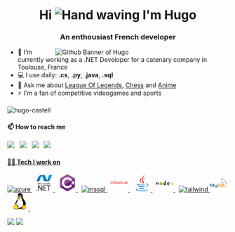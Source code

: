 <h1 align="center">Hi <img src="https://github.com/Hugo-CASTELL/Hugo-CASTELL/assets/100218176/a4f9fcef-bee4-4acb-8103-d146da8b3835" width="35px" alt="Hand waving"> I'm Hugo</h1>

<h3 align="center">An enthousiast French developer</h3>

<img align="right" alt="Github Banner of Hugo" width="395" src="https://cdn.dribbble.com/users/1118376/screenshots/3604186/developer-dribbble.gif">

- 🔭 I’m currently working as a .NET Developer for a catenary company in Toulouse, France 
- 💻 I use daily: **.cs**, **.py**, **.java**, **.sql**
- 💬 Ask me about [League Of Legends](https://app.mobalytics.gg/lol/profile/euw/worst%20picks%20ever/overview), [Chess](https://www.chess.com/member/itwasmindblowing) and [Anime](https://www.nautiljon.com/animes/one+piece.html)
- ⚡ I'm a fan of competitive videogames and sports

<img align="center" src="https://github-readme-stats.vercel.app/api/top-langs?username=hugo-castell&show_icons=true&locale=en&layout=compact" alt="hugo-castell" />

#### 📫 How to reach me

[<img src="https://upload.wikimedia.org/wikipedia/commons/8/83/Steam_icon_logo.svg" width="3.5%"/>](https://steamcommunity.com/id/nuanz/)  &nbsp; [<img src="https://img.icons8.com/?size=256&id=ClbD5JTFM7FA&format=png" width="3.5%"/>](https://twitter.com/4_dashes)  &nbsp; [<img src="https://img.icons8.com/color/48/000000/linkedin.png" width="3.5%"/>](https://www.linkedin.com/in/hugo-castell/)  &nbsp; <a href="mailto:hugo.castell@outlook.fr"> <img src="https://img.icons8.com/fluent/48/000000/gmail.png" width="3.5%"/>
  
#### 🧑‍💻 Tech I work on
<p align="left">
  <a href="https://azure.microsoft.com/en-in/" target="_blank" rel="noreferrer"> <img src="https://www.vectorlogo.zone/logos/microsoft_azure/microsoft_azure-icon.svg" alt="azure" width="40" height="40"/> </a> &nbsp;
 <a href="https://dotnet.microsoft.com/" target="_blank" rel="noreferrer"> <img src="https://raw.githubusercontent.com/devicons/devicon/master/icons/dot-net/dot-net-original-wordmark.svg" alt="dotnet" width="40" height="40"/> </a> &nbsp;
 <a href="https://www.w3schools.com/cs/" target="_blank" rel="noreferrer"> <img src="https://raw.githubusercontent.com/devicons/devicon/master/icons/csharp/csharp-original.svg" alt="csharp" width="40" height="40"/> </a> &nbsp;
 <a href="https://www.microsoft.com/en-us/sql-server" target="_blank" rel="noreferrer"> <img src="https://www.svgrepo.com/show/303229/microsoft-sql-server-logo.svg" alt="mssql" width="40" height="40"/> </a> &nbsp;
 <a href="https://www.oracle.com/" target="_blank" rel="noreferrer"> <img src="https://raw.githubusercontent.com/devicons/devicon/master/icons/oracle/oracle-original.svg" alt="oracle" width="40" height="40"/> </a> &nbsp;
 </a> <a href="https://www.java.com" target="_blank" rel="noreferrer"> <img src="https://raw.githubusercontent.com/devicons/devicon/master/icons/java/java-original.svg" alt="java" width="40" height="40"/> </a> &nbsp;
 <a href="https://nodejs.org" target="_blank" rel="noreferrer"> <img src="https://raw.githubusercontent.com/devicons/devicon/master/icons/nodejs/nodejs-original-wordmark.svg" alt="nodejs" width="40" height="40"/> </a> &nbsp;
 <a href="https://tailwindcss.com/" target="_blank" rel="noreferrer"> <img src="https://www.vectorlogo.zone/logos/tailwindcss/tailwindcss-icon.svg" alt="tailwind" width="40" height="40"/> </a>
 <a href="https://www.mysql.com/" target="_blank" rel="noreferrer"> <img src="https://raw.githubusercontent.com/devicons/devicon/master/icons/mysql/mysql-original-wordmark.svg" alt="mysql" width="40" height="40"/> </a> &nbsp;
 <a href="https://www.linux.org/" target="_blank" rel="noreferrer"> <img src="https://raw.githubusercontent.com/devicons/devicon/master/icons/linux/linux-original.svg" alt="linux" width="40" height="40"/> </a> &nbsp;
</p>

![](https://komarev.com/ghpvc/?username=Hugo-CASTELL&label=Visits&style=for-the-badge) ![](https://img.shields.io/badge/%20NeoVim%20Typer%20-%2357A143.svg?&style=for-the-badge&logo=neovim&logoColor=white&color=blue)
